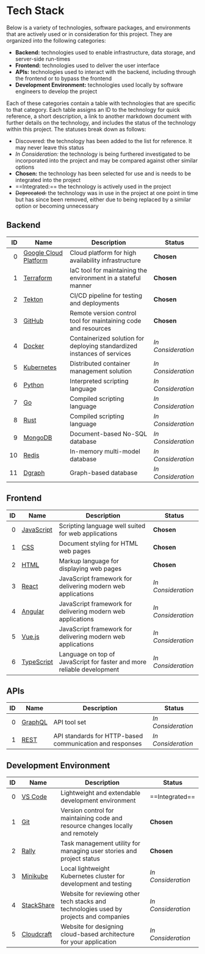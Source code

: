 # Tech Stack
Below is a variety of technologies, software packages, and environments that are actively used or in consideration for this project. They are organized into the following categories:

- **Backend:** technologies used to enable infrastructure, data storage, and server-side run-times
- **Frontend:** technologies used to deliver the user interface
- **APIs:** technologies used to interact with the backend, including through the frontend or to bypass the frontend
- **Development Environment:** technologies used locally by software engineers to develop the project

Each of these categories contain a table with technologies that are specific to that category. Each table assigns an ID to the technology for quick reference, a short description, a link to another markdown document with further details on the technology, and includes the status of the technology within this project. The statuses break down as follows:

- Discovered: the technology has been added to the list for reference. It may never leave this status
- *In Consideration:* the technology is being furthered investigated to be incorporated into the project and may be compared against other similar options
- **Chosen:** the technology has been selected for use and is needs to be integrated into the project
- ==Integrated:== the technology is actively used in the project
- ~~Deprecated:~~ the technology was in use in the project at one point in time but has since been removed, either due to being replaced by a similar option or becoming unnecessary

## Backend

| ID | Name | Description | Status |
| -: | ---- | ----------- | ------ |
| 0 | [Google Cloud Platform](tech/gcp.md) | Cloud platform for high availability infrastructure | **Chosen** |
| 1 | [Terraform](tech/terraform.md) | IaC tool for maintaining the environment in a stateful manner | **Chosen** |
| 2 | [Tekton](tech/tekton.md) | CI/CD pipeline for testing and deployments | **Chosen** |
| 3 | [GitHub](tech/github.md) | Remote version control tool for maintaining code and resources | **Chosen** |
| 4 | [Docker](tech/docker.md) | Containerized solution for deploying standardized instances of services | *In Consideration* |
| 5 | [Kubernetes](tech/k8s.md) | Distributed container management solution | *In Consideration* |
| 6 | [Python](tech/python.md) | Interpreted scripting language | *In Consideration* |
| 7 | [Go](tech/go.md) | Compiled scripting language | *In Consideration* |
| 8 | [Rust](tech/rust.md) | Compiled scripting language | *In Consideration* |
| 9 | [MongoDB](tech/mongodb.md) | Document-based No-SQL database | *In Consideration* |
| 10 | [Redis](tech/redis.md) | In-memory multi-model database | *In Consideration* |
| 11 | [Dgraph](tech/dgraph.md) | Graph-based database | *In Consideration* |

## Frontend

| ID | Name | Description | Status |
| -: | ---- | ----------- | ------ |
| 0 | [JavaScript](tech/javascript.md) | Scripting language well suited for web applications | **Chosen** |
| 1 | [CSS](tech/css.md) | Document styling for HTML web pages | **Chosen** |
| 2 | [HTML](tech/html.md) | Markup language for displaying web pages | **Chosen** |
| 3 | [React](tech/react.md) | JavaScript framework for delivering modern web applications | *In Consideration* |
| 4 | [Angular](tech/angular.md) | JavaScript framework for delivering modern web applications | *In Consideration* |
| 5 | [Vue.js](tech/vuejs.md) | JavaScript framework for delivering modern web applications | *In Consideration* |
| 6 | [TypeScript](tech/typescript.ms) | Language on top of JavaScript for faster and more reliable development | *In Consideration* |

## APIs

| ID | Name | Description | Status |
| -: | ---- | ----------- | ------ |
| 0 | [GraphQL](tech/graphql.md) | API tool set | *In Consideration* |
| 1 | [REST](tech/rest.md) | API standards for HTTP-based communication and responses | *In Consideration* |

## Development Environment

| ID | Name | Description | Status |
| -: | ---- | ----------- | ------ |
| 0 | [VS Code](tech/vscode.md) | Lightweight and extendable development environment | ==Integrated== |
| 1 | [Git](tech/git.md) | Version control for maintaining code and resource changes locally and remotely | **Chosen** |
| 2 | [Rally](tech/rally.md) | Task management utility for managing user stories and project status | **Chosen** |
| 3 | [Minikube](tech/minikube.md) | Local lightweight Kubernetes cluster for development and testing | *In Consideration* |
| 4 | [StackShare](tech/stackshare.md) | Website for reviewing other tech stacks and technologies used by projects and companies | *In Consideration* |
| 5 | [Cloudcraft](tech/cloudcraft.md) | Website for designing cloud-based architecture for your application | *In Consideration* |